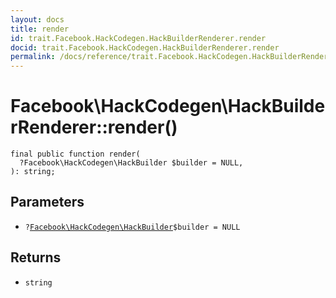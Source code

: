 ```yaml
---
layout: docs
title: render
id: trait.Facebook.HackCodegen.HackBuilderRenderer.render
docid: trait.Facebook.HackCodegen.HackBuilderRenderer.render
permalink: /docs/reference/trait.Facebook.HackCodegen.HackBuilderRenderer.render.md
---
```

# Facebook\\HackCodegen\\HackBuilderRenderer::render()




``` Hack
final public function render(
  ?Facebook\HackCodegen\HackBuilder $builder = NULL,
): string;
```




## Parameters




+ ` ? `[` Facebook\HackCodegen\HackBuilder `](<class.Facebook.HackCodegen.HackBuilder.md>)`` $builder = NULL ``




## Returns




* ` string `